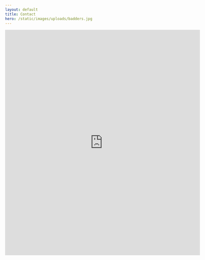 ```yaml
---
layout: default
title: Contact
hero: /static/images/uploads/badders.jpg
---
```

<iframe src="https://docs.google.com/forms/d/e/1FAIpQLSdwcT5RHG4QhdIvF5RxRtTxv5zTahLi0Trlnap-6QXyIPl9gQ/viewform?embedded=true" width="640" height="738" frameborder="0" marginheight="0" marginwidth="0">Loading...</iframe>
